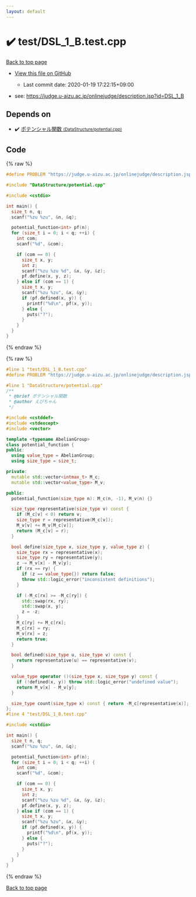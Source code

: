 ```yaml
---
layout: default
---
```


<!-- mathjax config similar to math.stackexchange -->
<script type="text/javascript" async
  src="https://cdnjs.cloudflare.com/ajax/libs/mathjax/2.7.5/MathJax.js?config=TeX-MML-AM_CHTML">
</script>
<script type="text/x-mathjax-config">
  MathJax.Hub.Config({
    TeX: { equationNumbers: { autoNumber: "AMS" }},
    tex2jax: {
      inlineMath: [ ['$','$'] ],
      processEscapes: true
    },
    "HTML-CSS": { matchFontHeight: false },
    displayAlign: "left",
    displayIndent: "2em"
  });
</script>

<script type="text/javascript" src="https://cdnjs.cloudflare.com/ajax/libs/jquery/3.4.1/jquery.min.js"></script>
<script src="https://cdn.jsdelivr.net/npm/jquery-balloon-js@1.1.2/jquery.balloon.min.js" integrity="sha256-ZEYs9VrgAeNuPvs15E39OsyOJaIkXEEt10fzxJ20+2I=" crossorigin="anonymous"></script>
<script type="text/javascript" src="../../assets/js/copy-button.js"></script>
<link rel="stylesheet" href="../../assets/css/copy-button.css" />


# :heavy_check_mark: test/DSL_1_B.test.cpp

<a href="../../index.html">Back to top page</a>

* <a href="{{ site.github.repository_url }}/blob/master/test/DSL_1_B.test.cpp">View this file on GitHub</a>
    - Last commit date: 2020-01-19 17:22:15+09:00


* see: <a href="https://judge.u-aizu.ac.jp/onlinejudge/description.jsp?id=DSL_1_B">https://judge.u-aizu.ac.jp/onlinejudge/description.jsp?id=DSL_1_B</a>


## Depends on

* :heavy_check_mark: <a href="../../library/DataStructure/potential.cpp.html">ポテンシャル関数 <small>(DataStructure/potential.cpp)</small></a>


## Code

<a id="unbundled"></a>
{% raw %}
```cpp
#define PROBLEM "https://judge.u-aizu.ac.jp/onlinejudge/description.jsp?id=DSL_1_B"

#include "DataStructure/potential.cpp"

#include <cstdio>

int main() {
  size_t n, q;
  scanf("%zu %zu", &n, &q);

  potential_function<int> pf(n);
  for (size_t i = 0; i < q; ++i) {
    int com;
    scanf("%d", &com);

    if (com == 0) {
      size_t x, y;
      int z;
      scanf("%zu %zu %d", &x, &y, &z);
      pf.define(x, y, z);
    } else if (com == 1) {
      size_t x, y;
      scanf("%zu %zu", &x, &y);
      if (pf.defined(x, y)) {
        printf("%d\n", pf(x, y));
      } else {
        puts("?");
      }
    }
  }
}

```
{% endraw %}

<a id="bundled"></a>
{% raw %}
```cpp
#line 1 "test/DSL_1_B.test.cpp"
#define PROBLEM "https://judge.u-aizu.ac.jp/onlinejudge/description.jsp?id=DSL_1_B"

#line 1 "DataStructure/potential.cpp"
/** 
 * @brief ポテンシャル関数
 * @author えびちゃん
 */

#include <cstddef>
#include <stdexcept>
#include <vector>

template <typename AbelianGroup>
class potential_function {
public:
  using value_type = AbelianGroup;
  using size_type = size_t;

private:
  mutable std::vector<intmax_t> M_c;
  mutable std::vector<value_type> M_v;

public:
  potential_function(size_type n): M_c(n, -1), M_v(n) {}

  size_type representative(size_type v) const {
    if (M_c[v] < 0) return v;
    size_type r = representative(M_c[v]);
    M_v[v] += M_v[M_c[v]];
    return (M_c[v] = r);
  }

  bool define(size_type x, size_type y, value_type z) {
    size_type rx = representative(x);
    size_type ry = representative(y);
    z -= M_v[x] - M_v[y];
    if (rx == ry) {
      if (z == value_type{}) return false;
      throw std::logic_error("inconsistent definitions");
    }

    if (-M_c[rx] >= -M_c[ry]) {
      std::swap(rx, ry);
      std::swap(x, y);
      z = -z;
    }
    M_c[ry] += M_c[rx];
    M_c[rx] = ry;
    M_v[rx] = z;
    return true;
  }

  bool defined(size_type u, size_type v) const {
    return representative(u) == representative(v);
  }

  value_type operator ()(size_type x, size_type y) const {
    if (!defined(x, y)) throw std::logic_error("undefined value");
    return M_v[x] - M_v[y];
  }

  size_type count(size_type x) const { return -M_c[representative(x)]; }
};
#line 4 "test/DSL_1_B.test.cpp"

#include <cstdio>

int main() {
  size_t n, q;
  scanf("%zu %zu", &n, &q);

  potential_function<int> pf(n);
  for (size_t i = 0; i < q; ++i) {
    int com;
    scanf("%d", &com);

    if (com == 0) {
      size_t x, y;
      int z;
      scanf("%zu %zu %d", &x, &y, &z);
      pf.define(x, y, z);
    } else if (com == 1) {
      size_t x, y;
      scanf("%zu %zu", &x, &y);
      if (pf.defined(x, y)) {
        printf("%d\n", pf(x, y));
      } else {
        puts("?");
      }
    }
  }
}

```
{% endraw %}

<a href="../../index.html">Back to top page</a>

